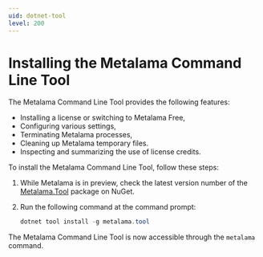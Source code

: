 ```yaml
---
uid: dotnet-tool
level: 200
---
```


# Installing the Metalama Command Line Tool

The Metalama Command Line Tool provides the following features:

* Installing a license or switching to Metalama Free,
* Configuring various settings,
* Terminating Metalama processes,
* Cleaning up Metalama temporary files.
* Inspecting and summarizing the use of license credits.

To install the Metalama Command Line Tool, follow these steps:

1. While Metalama is in preview, check the latest version number of the [Metalama.Tool](https://www.nuget.org/packages/Metalama.Tool) package on NuGet.
2. Run the following command at the command prompt:

    ```powershell
    dotnet tool install -g metalama.tool
    ```

The Metalama Command Line Tool is now accessible through the `metalama` command.
